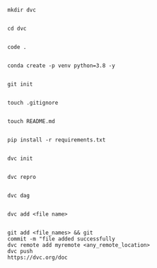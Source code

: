 ```

mkdir dvc
```

```

cd dvc
```

```

code .
```

```

conda create -p venv python=3.8 -y
```

```

git init
```


```

touch .gitignore
```

```

touch README.md
```

```

pip install -r requirements.txt
```

```

dvc init
```

```

dvc repro
```
```

dvc dag
```

```

dvc add <file name>
```
```

git add <file_names> && git 
commit -m "file added successfully
dvc remote add myremote <any_remote_location>
dvc push
https://dvc.org/doc